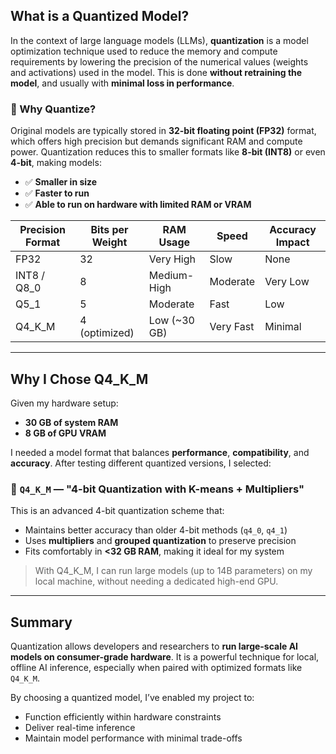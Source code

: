 ## What is a Quantized Model?

In the context of large language models (LLMs), **quantization** is a model optimization technique used to reduce the memory and compute requirements by lowering the precision of the numerical values (weights and activations) used in the model. This is done **without retraining the model**, and usually with **minimal loss in performance**.

### 🎯 Why Quantize?

Original models are typically stored in **32-bit floating point (FP32)** format, which offers high precision but demands significant RAM and compute power. Quantization reduces this to smaller formats like **8-bit (INT8)** or even **4-bit**, making models:

- ✅ **Smaller in size**
- ✅ **Faster to run**
- ✅ **Able to run on hardware with limited RAM or VRAM**

| Precision Format | Bits per Weight | RAM Usage     | Speed     | Accuracy Impact |
|------------------|------------------|---------------|-----------|------------------|
| FP32             | 32               | Very High     | Slow      | None             |
| INT8 / Q8_0      | 8                | Medium-High   | Moderate  | Very Low         |
| Q5_1             | 5                | Moderate      | Fast      | Low              |
| Q4_K_M           | 4 (optimized)    | Low (~30 GB)  | Very Fast | Minimal          |

---

## Why I Chose Q4_K_M

Given my hardware setup:

- **30 GB of system RAM**
- **8 GB of GPU VRAM**

I needed a model format that balances **performance**, **compatibility**, and **accuracy**. After testing different quantized versions, I selected:

### 🧠 `Q4_K_M` — "4-bit Quantization with K-means + Multipliers"

This is an advanced 4-bit quantization scheme that:

- Maintains better accuracy than older 4-bit methods (`q4_0`, `q4_1`)
- Uses **multipliers** and **grouped quantization** to preserve precision
- Fits comfortably in **<32 GB RAM**, making it ideal for my system

> With Q4_K_M, I can run large models (up to 14B parameters) on my local machine, without needing a dedicated high-end GPU.

---

## Summary

Quantization allows developers and researchers to **run large-scale AI models on consumer-grade hardware**. It is a powerful technique for local, offline AI inference, especially when paired with optimized formats like `Q4_K_M`.

By choosing a quantized model, I’ve enabled my project to:
- Function efficiently within hardware constraints
- Deliver real-time inference
- Maintain model performance with minimal trade-offs


